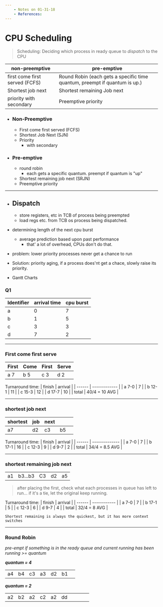 ```yaml
---
    - Notes on 01-31-18
    - References:
---
```


# CPU Scheduling

> Scheduling: Deciding which process in ready queue to _dispatch_ to the CPU

| non-preemptive                 | pre-emptive                                                                |
| ------------------------------ | -------------------------------------------------------------------------- |
| first come first served (FCFS) | Round Robin (each gets a specific time quantum, preempt if quantum is up.) |
| Shortest job next              | Shortest remaining Job next                                                |
| priority with secondary        | Preemptive priority                                                        |

* ### Non-Preemptive
  * First come first served (FCFS)
  * Shortest Job Next (SJN)
  * Priority
    * with secondary
* ### Pre-emptive
  * round robin
    * each gets a specific quantum. preempt if quantum is "up"
  * Shortest remaining job next (SRJN)
  * Preemptive priority

---

* ## Dispatch
  * store registers, etc in TCB of process being preempted
  * load regs etc. from TCB os process being dispatched.
* determining length of the next cpu burst

  * average prediction based upon past performance
    * that' a lot of overhead, CPUs don't do that.

* problem: lower priority processes never get a chance to run
* Solution: priority aging, if a process does'nt get a chace, slowly raise its priority.

* Gantt Charts

### Q1

| Identifier | arrival time | cpu burst |
| ---------- | ------------ | --------- |
| a          | 0            | 7         |
| b          | 1            | 5         |
| c          | 3            | 3         |
| d          | 7            | 2         |

---

### First come first serve

| First | Come | First | Serve |
| ----- | ---- | ----- | ----- |
| a 7   | b 5  | c 3   | d 2   |

Turnaround time:
| finish | arrival |
| ------ | ------------- |
| a 7-0 | 7 |
| b 12-1 | 11 |
| c 15-3 | 12 |
| d 17-7 | 10 |
| total | 40/4 = 10 AVG |

---

### shortest job next

| shortest | job | next |     |     |
| -------- | --- | ---- | --- | --- |
| a7       | d2  | c3   | b5  |

Turnaround time:
| finish | arrival |
| ------ | -------------- |
| a 7-0 | 7 |
| b 17-1 | 16 |
| c 12-3 | 9 |
| d 9-7 | 2 |
| total | 34/4 = 8.5 AVG |

---

### shortest remaining job next

|     |         |     |     |     |
| --- | ------- | --- | --- | --- |
| a1  | b3...b3 | C3  | d2  | a5  |

> after placing the first, check what each processes in queue has left to run... if it's a tie, let the original keep running.

Turnaround time:
| finish | arrival |
| ------ | ------------ |
| a 7-0 | 7 |
| b 17-1 | 5 |
| c 12-3 | 6 |
| d 9-7 | 4 |
| total | 32/4 = 8 AVG |

    Shortest remaining is always the quickest, but it has more context switches

---

### Round Robin

_pre-empt if something is in the ready queue and current running has been running >= quantum_

**_quantum = 4_**

|     |     |     |     |     |     |     |
| --- | --- | --- | --- | --- | --- | --- |
| a4  | b4  | c3  | a3  | d2  | b1  |

**_quantum = 2_**

|     |     |     |     |     |     |     |     |     |     |
| --- | --- | --- | --- | --- | --- | --- | --- | --- | --- |
| a2  | b2  | a2  | c2  | a2  | dd  |     |     |     |     |
